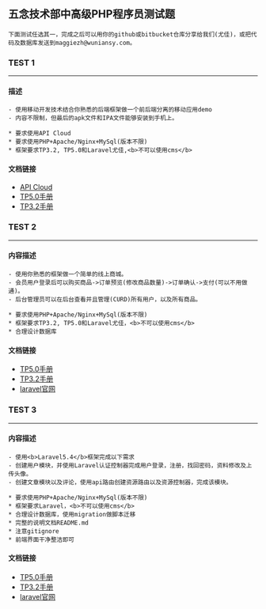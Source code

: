 ## 五念技术部中高级PHP程序员测试题

    下面测试任选其一，完成之后可以用你的github或bitbucket仓库分享给我们(尤佳)，或把代码及数据库发送到maggiezh@wuniansy.com。

### TEST 1
---
#### 描述

    - 使用移动开发技术结合你熟悉的后端框架做一个前后端分离的移动应用demo
    - 内容不限制，但最后的apk文件和IPA文件能够安装到手机上。

    * 要求使用API Cloud
    * 要求使用PHP+Apache/Nginx+MySql(版本不限)
    * 框架要求TP3.2, TP5.0和Laravel尤佳,<b>不可以使用cms</b>

#### 文档链接

- [API Cloud](http://www.apicloud.com/)
- [TP5.0手册](https://www.kancloud.cn/manual/thinkphp5)
- [TP3.2手册](https://www.kancloud.cn/manual/thinkphp/1678)


### TEST 2
---
#### 内容描述

    - 使用你熟悉的框架做一个简单的线上商城。
    - 会员用户登录后可以购买商品->订单预览(修改商品数量)->订单确认->支付(可以不用做通)。
    - 后台管理员可以在后台查看并且管理(CURD)所有用户，以及所有商品。

    * 要求使用PHP+Apache/Nginx+MySql(版本不限)
    * 框架要求TP3.2, TP5.0和Laravel尤佳，<b>不可以使用cms</b>
    * 合理设计数据库

#### 文档链接

- [TP5.0手册](https://www.kancloud.cn/manual/thinkphp5)
- [TP3.2手册](https://www.kancloud.cn/manual/thinkphp/1678)
- [laravel官网](https://laravel.com/)

### TEST 3
---
#### 内容描述

    - 使用<b>Laravel5.4</b>框架完成以下需求
    - 创建用户模块，并使用Laravel认证控制器完成用户登录，注册，找回密码，资料修改及上传头像。
    - 创建文章模块以及评论，使用api路由创建资源路由以及资源控制器，完成该模块。

    * 要求使用PHP+Apache/Nginx+MySql(版本不限)
    * 框架要求Laravel，<b>不可以使用cms</b>
    * 合理设计数据库，使用migration做脚本迁移
    * 完整的说明文档README.md
    * 注意gitignore
    * 前端界面干净整洁即可

#### 文档链接

- [TP5.0手册](https://www.kancloud.cn/manual/thinkphp5)
- [TP3.2手册](https://www.kancloud.cn/manual/thinkphp/1678)
- [laravel官网](https://laravel.com/)

